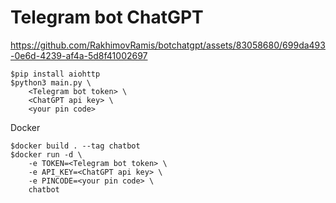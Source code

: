 # Telegram bot ChatGPT



https://github.com/RakhimovRamis/botchatgpt/assets/83058680/699da493-0e6d-4239-af4a-5d8f41002697



```
$pip install aiohttp
$python3 main.py \
    <Telegram bot token> \
    <ChatGPT api key> \
    <your pin code>
```

Docker

```
$docker build . --tag chatbot
$docker run -d \
    -e TOKEN=<Telegram bot token> \
    -e API_KEY=<ChatGPT api key> \
    -e PINCODE=<your pin code> \
    chatbot

```
